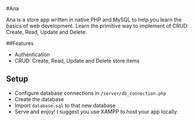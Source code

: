 #Ana

Ana is a store app written in native PHP and MySQL to help you learn the basics of web development. Learn the primitive way to implement of CRUD: Create, Read, Update and Delete.

##Features

* Authentication
* CRUD: Create, Read, Update and Delete store items

## Setup

* Configure database connections in `/server/db_connection.php`
* Create the database
* Import `database.sql` to that new database
* Serve and enjoy! I suggest you use XAMPP to host your app locally.


